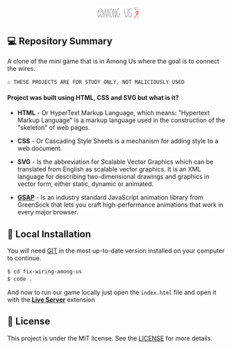<h1 align="center">
    <img src="./images/logo-repo-among.png" alt="Among Us Clone Game by Jhony Walker" width="20%" />
</h1>

## 💻 Repository Summary

A clone of the mini game that is in Among Us where the goal is to connect the wires.

```text
⚠ THESE PROJECTS ARE FOR STUDY ONLY, NOT MALICIOUSLY USED
```

#### Project was built using **HTML**, **CSS** and **SVG** but what is it?

- **HTML** - Or HyperText Markup Language, which means: "Hypertext Markup Language" is a markup language used in the construction of the "skeleton" of web pages.

- **CSS** - Or Cascading Style Sheets is a mechanism for adding style to a web document.

- **SVG** - Is the abbreviation for Scalable Vector Graphics which can be translated from English as scalable vector graphics. It is an XML language for describing two-dimensional drawings and graphics in vector form, either static, dynamic or animated.

- **[GSAP](https://cdnjs.com/libraries/gsap)** - Is an industry standard JavaScript animation library from GreenSock that lets you craft high-performance animations that work in every major browser.


## 🔨 Local Installation

You will need [GIT](https://git-scm.com/) in the most up-to-date version installed on your computer to continue.

```bash
$ cd fix-wiring-among-us
$ code .
```

And now to run our game locally just open the `index.html` file and open it with the **[Live Server](https://marketplace.visualstudio.com/items?itemName=ritwickdey.LiveServer)** extension

## 📖 License

This project is under the MIT license. See the [LICENSE](LICENSE.md) for more details.
